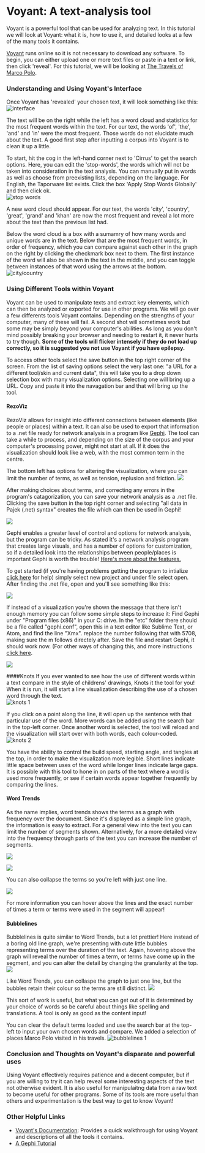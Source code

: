 # Voyant: A text-analysis tool

Voyant is a powerful tool that can be used for analyzing text.  In this tutorial we will look at Voyant: what it is, how to use it, and detailed looks at a few of the many tools it contains.

[Voyant](http://voyant-tools.org) runs online so it is not necessary to download any software.  To begin, you can either upload one or more text files or paste in a text or link, then click 'reveal'.  For this tutorial, we will be looking at [The Travels of Marco Polo](https://archive.org/stream/marcopolo00polouoft/marcopolo00polouoft_djvu.txt).

### Understanding and Using Voyant's Interface
Once Voyant has 'revealed' your chosen text, it will look something like this:
![interface](http://i1191.photobucket.com/albums/z467/risssssy/Screen%20Shot%202016-01-19%20at%207.19.55%20PM.png)

The text will be on the right while the left has a word cloud and statistics for the most frequent words within the text.  For our text, the words 'of', 'the', 'and' and 'in' were the most frequent.  Those words do not elucidate much about the text.  A good first step after inputting a corpus into Voyant is to clean it up a little.

To start, hit the cog in the left-hand corner next to 'Cirrus' to get the search options.  Here, you can edit the 'stop-words', the words which will not be taken into consideration in the text analysis.  You can manually put in words as well as choose from preexisting lists, depending on the language.  For English, the Taporware list exists.  Click the box 'Apply Stop Words Globally' and then click ok.  
![stop words](http://i1191.photobucket.com/albums/z467/risssssy/Screen%20Shot%202016-01-19%20at%207.34.38%20PM.png)

A new word cloud should appear.  For our text, the words 'city', 'country', 'great', 'grand' and 'khan' are now the most frequent and reveal a lot more about the text than the previous list had.

Below the word cloud is a box with a sumamry of how many words and unique words are in the text.  Below that are the most frequent words, in order of frequency, which you can compare against each other in the graph on the right by clicking the checkmark box next to them.  The first instance of the word will also be shown in the text in the middle, and you can toggle between instances of that word using the arrows at the bottom.
![city/country](http://i1191.photobucket.com/albums/z467/risssssy/Screen%20Shot%202016-01-26%20at%207.06.06%20AM.png)

### Using Different Tools within Voyant
Voyant can be used to manipulate texts and extract key elements, which can then be analyzed or exported for use in other programs.  We will go over a few differents tools Voyant contains.  Depending on the strengths of your computer, many of these will fail.  A second shot will sometimes work but some may be simply beyond your computer's abilities.  As long as you don't mind possibly breaking your browser and needing to restart it, it never hurts to try though. **Some of the tools will flicker intensely if they do not load up correctly, so it is suggested you not use Voyant if you have epilepsy.**   

To access other tools select the save button in the top right corner of the screen. From the list of saving options select the very last one: "a URL for a different tool/skin and current data", this will take you to a drop down selection box with many visualization options. Selecting one will bring up a URL. Copy and paste it into the navagation bar and that will bring up the tool. 

#### RezoViz

RezoViz allows for insight into different connections between elements (like people or places) within a text.  It can also be used to export that information to a .net file ready for network analysis in a program like [Gephi](https://gephi.org).  The tool can take a while to process, and depending on the size of the corpus and your computer's processing power, might not start at all. If it does the visualization should look like a web, with the most common term in the centre. 

The bottom left has options for altering the visualization, where you can limit the number of terms, as well as tension, replusion and friction. 
![](http://i17.photobucket.com/albums/b99/Dragon_Tamer13/options.jpg)

After making choices about terms, and correcting any errors in the program's catagorization, you can save your network analysis as a .net file. Clicking the save button in the top right corner and selecting "all data in Pajek (.net) syntax" creates the file which can then be used in Gephi!

![](http://i17.photobucket.com/albums/b99/Dragon_Tamer13/fornetfile.jpg)

Gephi enables a greater level of control and options for network analysis, but the program can be tricky. As stated it's a network analysis program that creates large visuals, and has a number of options for customization, so if a detailed look into the relationships between people/places is important Gephi is worth the trouble! [Here's more about the features.](https://gephi.org/features/)


To get started (if you're having problems getting the program to intialize [click here](https://forum.gephi.org/viewtopic.php?t=3309) for help) simply select new project and under file select open. After finding the .net file, open and you'll see something like this:

![](http://i17.photobucket.com/albums/b99/Dragon_Tamer13/gephi.jpg)

If instead of a visualization you're shown the message that there isn't enough memory you can follow some simple steps to increase it:
Find Gephi under "Program files (x86)" in your C: drive. In the "etc" folder there should be a file called "gephi.conf", open this in a text editor like Sublime Text, or Atom, and find the line "Xmx". replace the number following that with 5708, making sure the m follows directely after. Save the file and restart Gephi, it should work now. (For other ways of changing this, and more instructions [click here](https://gephi.org/users/install/#memory).

![](http://i17.photobucket.com/albums/b99/Dragon_Tamer13/editingin.jpg)

####Knots
If you ever wanted to see how the use of different words within a text compare in the style of childrens' drawings, Knots it the tool for you!  When it is run, it will start a line visualization describing the use of a chosen word through the text.  
![knots 1](http://i1191.photobucket.com/albums/z467/risssssy/Screen%20Shot%202016-01-24%20at%207.53.02%20PM.png)

If you click on a point along the line, it will open up the sentence with that particular use of the word.  More words can be added using the search bar in the top-left corner.  Once another word is selected, the tool will reload and the visualization will start over with both words, each colour-coded.
![knots 2](http://i1191.photobucket.com/albums/z467/risssssy/Screen%20Shot%202016-01-24%20at%208.07.26%20PM.png)

You have the ability to control the build speed, starting angle, and tangles at the top, in order to make the visualization more legible.  Short lines indicate little space between uses of the word while longer lines indicate large gaps.  It is possible with this tool to hone in on parts of the text where a word is used more frequently, or see if certain words appear together frequently by comparing the lines.  

#### Word Trends

As the name implies, word trends shows the terms as a graph with frequency over the document. Since it's displayed as a simple line graph, the information is easy to extract. For a general view into the text you can limit the number of segments shown. Alternatively, for a more detailed view into the frequency through parts of the text you can increase the number of segments. 

![](http://i17.photobucket.com/albums/b99/Dragon_Tamer13/w2w.jpg)

![](http://i17.photobucket.com/albums/b99/Dragon_Tamer13/thjegrave.jpg)

You can also collapse the terms so you're left with just one line.

![](http://i17.photobucket.com/albums/b99/Dragon_Tamer13/rrrr.jpg)

For more information you can hover above the lines and the exact number of times a term or terms were used in the segment will appear!


#### Bubblelines

Bubblelines is quite similar to Word Trends, but a lot prettier! Here instead of a boring old line graph, we're presenting with cute little bubbles representing terms over the duration of the text. Again, hovering above the graph will reveal the number of times a term, or terms have come up in the segment, and you can alter the detail by changing the granularity at the top.
![](http://i17.photobucket.com/albums/b99/Dragon_Tamer13/rretrer.jpg)

Like Word Trends, you can collaspe the graph to just one line, but the bubbles retain their colour so the terms are still distinct. 
![](http://i17.photobucket.com/albums/b99/Dragon_Tamer13/rrere.jpg)

This sort of work is useful, but what you can get out of it is determined by your choice of words so be careful about things like spelling and translations.  A tool is only as good as the content input!

You can clear the default terms loaded and use the search bar at the top-left to input your own chosen words and compare.  We added a selection of places Marco Polo visited in his travels.
![bubblelines 1](http://i17.photobucket.com/albums/b99/Dragon_Tamer13/12632918_1133594893340147_1679230308_o.jpg)

### Conclusion and Thoughts on Voyant's disparate and powerful uses
Using Voyant effectively requires patience and a decent computer, but if you are willing to try it can help reveal some interesting aspects of the text not otherwise evident.  It is also useful for manipulaitng data from a raw text to become useful for other programs.  Some of its tools are more useful than others and experimentation is the best way to get to know Voyant!


### Other Helpful Links

+ [Voyant's Documentation](http://docs.voyant-tools.org/): Provides a quick walkthrough for using Voyant and descriptions of all the tools it contains.
+ [A Gephi Tutorial](http://electricarchaeology.ca/2013/10/29/getting-historical-network-data-into-gephi/)
